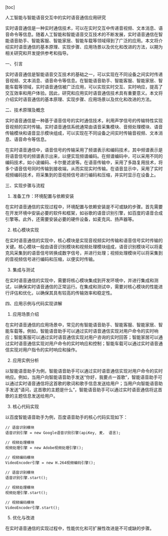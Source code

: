 
[toc]                    
                
                
人工智能与智能语音交互中的实时语音通信应用研究

实时语音通信是一种实时通信技术，可以在实时交互中传递音视频、文本消息、语音命令等信息。随着人工智能和智能语音交互技术的不断发展，实时语音通信在智能语音助手、智能客服、智能家居、智能车载等领域得到了广泛的应用。本文将介绍实时语音通信的基本原理、实现步骤、应用场景以及优化和改进的方法，以期为相关研究和开发提供参考和指导。

一、引言

实时语音通信是智能语音交互技术的基础之一，可以实现在不同设备之间实时传递音视频、文本消息、语音命令等信息。在智能语音助手、智能客服、智能家居、智能车载等领域，实时语音通信被广泛应用，可以实现实时交互、实时响应，提高了交互效率和用户体验。因此，研究和应用实时语音通信技术具有重要意义。本文将介绍实时语音通信的基本原理、实现步骤、应用场景以及优化和改进的方法。

二、技术原理及概念

实时语音通信是一种基于语音信号的实时通信技术，利用声学信号的传输特性实现音视频的实时传输。实时语音通信系统通常由语音采集模块、音频处理模块、语音传输模块和语音显示模块组成，可以实现在不同设备之间实时传输音视频、文本消息、语音命令等信息。

在实时语音通信中，语音信号的传输采用了频谱表示和编码技术，其中频谱表示是将语音信号的频谱表示出来，以便实现频谱编码。在频谱编码中，可以采用不同的编码技术，如小波编码、卡尔曼滤波等。在语音传输中，采用了多路复用技术，将多个语音信号同时传输到接收端，从而实现实时传输。在语音显示中，采用了实时视频编码技术，将采集到的音视频信号进行编码和压缩，并实时显示在设备上。

三、实现步骤与流程

1. 准备工作：环境配置与依赖安装

在实时语音通信的实现过程中，环境配置与依赖安装是不可或缺的步骤。首先需要在开发环境中安装必要的软件和框架，如谷歌的语音识别引擎，如百度的语音合成引擎等。此外，还需要安装必要的硬件设备，如麦克风、扬声器等。

2. 核心模块实现

在实时语音通信的实现中，核心模块是实现音视频实时传输和语音信号实时传输的关键。核心模块一般由语音识别模块和视频处理模块组成，语音识别模块可以将麦克风采集到的语音信号转换成数字信号，并进行处理；视频处理模块可以将采集到的音视频信号进行编码和压缩，以便实时传输。

3. 集成与测试

在实时语音通信的实现中，需要将核心模块集成到开发环境中，并进行集成和测试，以确保实时语音通信的正常运行。在集成和测试中，需要对核心模块的性能进行评估和优化，以确保其具有较高的传输效率和稳定性。

四、应用示例与代码实现讲解

1. 应用场景介绍

在实时语音通信的应用场景中，常见的有智能语音助手、智能客服、智能家居、智能车载等。例如，智能语音助手可以通过实时语音通信实现对用户命令的实时响应；智能客服可以通过实时语音通信实现对用户咨询的实时回答；智能家居可以通过实时语音通信实现对用户命令的实时响应和控制；智能车载可以通过实时语音通信实现对用户指令的实时响应和操作。

2. 应用实例分析

以智能语音助手为例，智能语音助手可以通过实时语音通信实现对用户命令的实时响应。例如，当用户向智能语音助手发送“你好，我要点一首歌”，智能语音助手可以通过实时语音通信将这首歌的歌词和歌手信息发送给用户；当用户向智能语音助手发送“请问，这首歌的主题是什么”，智能语音助手可以通过实时语音通信将这首歌的主题信息发送给用户。

3. 核心代码实现

以百度智能语音助手为例，百度语音助手的核心代码实现如下：

```
// 语音识别模块
语音识别引擎 = new Google语音识别引擎(apiKey, 麦， 语言);

// 视频处理模块
视频处理引擎 = new Adobe视频处理引擎();

// 视频编码模块
VideoEncoder引擎 = new H.264视频编码引擎();

// 语音识别模块
语音识别引擎.start();

// 视频处理模块
视频处理引擎.start();

// 视频编码模块
VideoEncoder引擎.start();
```

5. 优化与改进

在实时语音通信的实现过程中，性能优化和可扩展性改进是不可或缺的步骤。

